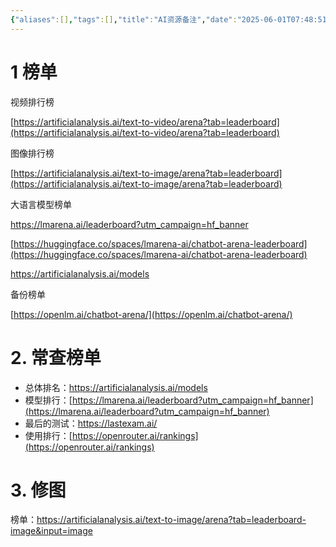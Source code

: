 ```yaml
---
{"aliases":[],"tags":[],"title":"AI资源备注","date":"2025-06-01T07:48:51+08:00","date_modify":"2025-08-03T15:56:34+08:00","dg-publish":true,"permalink":"/Publish/01_笔记备注/AI资源备注/","dgPassFrontmatter":true,"created":"2025-06-01T07:48:51+08:00","updated":"2025-08-03T15:56:34+08:00"}
---
```



# 1 榜单

视频排行榜

[https://artificialanalysis.ai/text-to-video/arena?tab=leaderboard](https://artificialanalysis.ai/text-to-video/arena?tab=leaderboard)

图像排行榜

[https://artificialanalysis.ai/text-to-image/arena?tab=leaderboard](https://artificialanalysis.ai/text-to-image/arena?tab=leaderboard)

大语言模型榜单

<https://lmarena.ai/leaderboard?utm_campaign=hf_banner>

[https://huggingface.co/spaces/lmarena-ai/chatbot-arena-leaderboard](https://huggingface.co/spaces/lmarena-ai/chatbot-arena-leaderboard)

<https://artificialanalysis.ai/models>

备份榜单

[https://openlm.ai/chatbot-arena/](https://openlm.ai/chatbot-arena/)

# 2. 常查榜单

- 总体排名：<https://artificialanalysis.ai/models>
- 模型排行：[https://lmarena.ai/leaderboard?utm_campaign=hf_banner](https://lmarena.ai/leaderboard?utm_campaign=hf_banner)
- 最后的测试：<https://lastexam.ai/>
- 使用排行：[https://openrouter.ai/rankings](https://openrouter.ai/rankings)

# 3. 修图

榜单：<https://artificialanalysis.ai/text-to-image/arena?tab=leaderboard-image&input=image>
